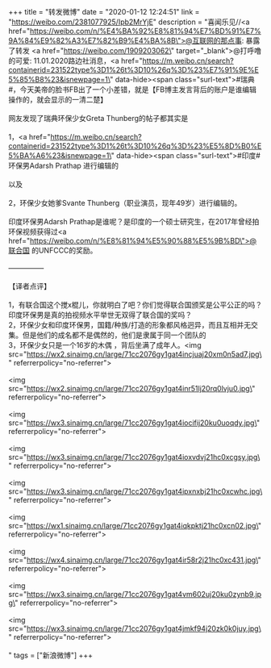 +++
title = "转发微博"
date = "2020-01-12 12:24:51"
link = "https://weibo.com/2381077925/Ipb2MrYjE"
description = "喜闻乐见//<a href=\"https://weibo.com/n/%E4%BA%92%E8%81%94%E7%BD%91%E7%9A%84%E9%82%A3%E7%82%B9%E4%BA%8B\">@互联网的那点事</a>: 暴露了转发 <a href=\"https://weibo.com/1909203062\" target=\"_blank\">@打呼噜的可爱</a>: 11.01.2020路边社消息，<a href=\"https://m.weibo.cn/search?containerid=231522type%3D1%26t%3D10%26q%3D%23%E7%91%9E%E5%85%B8%23&isnewpage=1\" data-hide><span class=\"surl-text\">#瑞典#</span></a>，今天美帝的脸书FB出了一个小差错，就是【FB博主发言背后的账户是谁编辑操作的，就会显示的一清二楚】<br><br>网友发现了瑞典环保少女Greta Thunberg的帖子都其实是<br><br>1，<a href=\"https://m.weibo.cn/search?containerid=231522type%3D1%26t%3D10%26q%3D%23%E5%8D%B0%E5%BA%A6%23&isnewpage=1\" data-hide><span class=\"surl-text\">#印度#</span></a>环保男Adarsh Prathap 进行编辑的<br><br>以及<br><br>2，环保少女她爹Svante Thunberg（职业演员，现年49岁）进行编辑的。<br><br>印度环保男Adarsh Prathap是谁呢？是印度的一个硕士研究生，在2017年曾经拍环保视频获得过<a href=\"https://weibo.com/n/%E8%81%94%E5%90%88%E5%9B%BD\">@联合国</a> 的UNFCCC的奖励。<br><br>—————<br><br>【译者点评】<br><br>1，有联合国这个搅x棍儿，你就明白了吧？你们觉得联合国颁奖是公平公正的吗？印度环保男是真的拍视频水平举世无双得了联合国的奖吗？<br>2，环保少女和印度环保男，国籍/种族/打造的形象都风格迥异，而且互相并无交集。但是他们的成名都不是偶然的，他们是隶属于同一个团队的 <br>3，环保少女只是一个16岁的木偶 ，背后坐满了成年人。<img src=\"https://wx2.sinaimg.cn/large/71cc2076gy1gat4incjuaj20xm0n5ad7.jpg\" referrerpolicy=\"no-referrer\"><br><br><img src=\"https://wx2.sinaimg.cn/large/71cc2076gy1gat4inr51lj20rq0lvju0.jpg\" referrerpolicy=\"no-referrer\"><br><br><img src=\"https://wx3.sinaimg.cn/large/71cc2076gy1gat4iocifij20ku0uoqdy.jpg\" referrerpolicy=\"no-referrer\"><br><br><img src=\"https://wx3.sinaimg.cn/large/71cc2076gy1gat4ioxvdvj21hc0xcgsy.jpg\" referrerpolicy=\"no-referrer\"><br><br><img src=\"https://wx3.sinaimg.cn/large/71cc2076gy1gat4ipxnxbj21hc0xcwhc.jpg\" referrerpolicy=\"no-referrer\"><br><br><img src=\"https://wx1.sinaimg.cn/large/71cc2076gy1gat4iqkpktj21hc0xcn02.jpg\" referrerpolicy=\"no-referrer\"><br><br><img src=\"https://wx4.sinaimg.cn/large/71cc2076gy1gat4ir58r2j21hc0xc431.jpg\" referrerpolicy=\"no-referrer\"><br><br><img src=\"https://wx3.sinaimg.cn/large/71cc2076gy1gat4vm602uj20ku0zynb9.jpg\" referrerpolicy=\"no-referrer\"><br><br><img src=\"https://wx3.sinaimg.cn/large/71cc2076gy1gat4jmkf94j20zk0k0juy.jpg\" referrerpolicy=\"no-referrer\"><br><br>"
tags = ["新浪微博"]
+++
